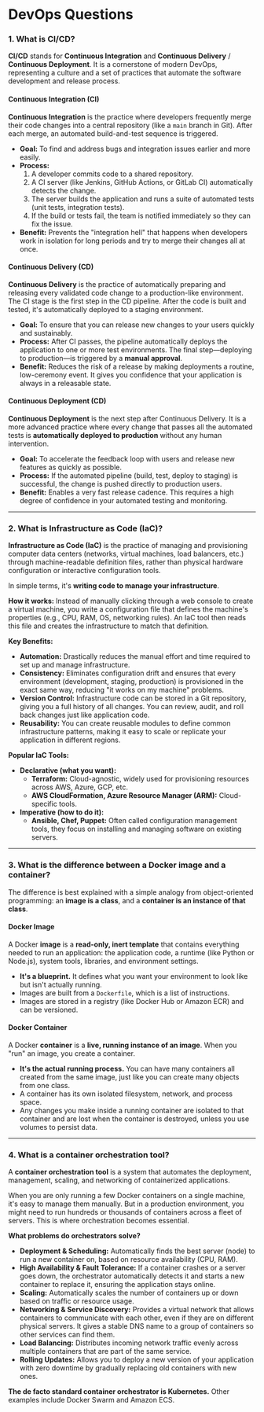 # DevOps Questions

### 1. What is CI/CD?

**CI/CD** stands for **Continuous Integration** and **Continuous Delivery** / **Continuous Deployment**. It is a cornerstone of modern DevOps, representing a culture and a set of practices that automate the software development and release process.

#### Continuous Integration (CI)
**Continuous Integration** is the practice where developers frequently merge their code changes into a central repository (like a `main` branch in Git). After each merge, an automated build-and-test sequence is triggered.

*   **Goal:** To find and address bugs and integration issues earlier and more easily.
*   **Process:**
    1.  A developer commits code to a shared repository.
    2.  A CI server (like Jenkins, GitHub Actions, or GitLab CI) automatically detects the change.
    3.  The server builds the application and runs a suite of automated tests (unit tests, integration tests).
    4.  If the build or tests fail, the team is notified immediately so they can fix the issue.
*   **Benefit:** Prevents the "integration hell" that happens when developers work in isolation for long periods and try to merge their changes all at once.

#### Continuous Delivery (CD)
**Continuous Delivery** is the practice of automatically preparing and releasing every validated code change to a production-like environment. The CI stage is the first step in the CD pipeline. After the code is built and tested, it's automatically deployed to a staging environment.

*   **Goal:** To ensure that you can release new changes to your users quickly and sustainably.
*   **Process:** After CI passes, the pipeline automatically deploys the application to one or more test environments. The final step—deploying to production—is triggered by a **manual approval**.
*   **Benefit:** Reduces the risk of a release by making deployments a routine, low-ceremony event. It gives you confidence that your application is always in a releasable state.

#### Continuous Deployment (CD)
**Continuous Deployment** is the next step after Continuous Delivery. It is a more advanced practice where every change that passes all the automated tests is **automatically deployed to production** without any human intervention.

*   **Goal:** To accelerate the feedback loop with users and release new features as quickly as possible.
*   **Process:** If the automated pipeline (build, test, deploy to staging) is successful, the change is pushed directly to production users.
*   **Benefit:** Enables a very fast release cadence. This requires a high degree of confidence in your automated testing and monitoring.

---
### 2. What is Infrastructure as Code (IaC)?

**Infrastructure as Code (IaC)** is the practice of managing and provisioning computer data centers (networks, virtual machines, load balancers, etc.) through machine-readable definition files, rather than physical hardware configuration or interactive configuration tools.

In simple terms, it's **writing code to manage your infrastructure**.

**How it works:** Instead of manually clicking through a web console to create a virtual machine, you write a configuration file that defines the machine's properties (e.g., CPU, RAM, OS, networking rules). An IaC tool then reads this file and creates the infrastructure to match that definition.

**Key Benefits:**
*   **Automation:** Drastically reduces the manual effort and time required to set up and manage infrastructure.
*   **Consistency:** Eliminates configuration drift and ensures that every environment (development, staging, production) is provisioned in the exact same way, reducing "it works on my machine" problems.
*   **Version Control:** Infrastructure code can be stored in a Git repository, giving you a full history of all changes. You can review, audit, and roll back changes just like application code.
*   **Reusability:** You can create reusable modules to define common infrastructure patterns, making it easy to scale or replicate your application in different regions.

**Popular IaC Tools:**
*   **Declarative (what you want):**
    *   **Terraform:** Cloud-agnostic, widely used for provisioning resources across AWS, Azure, GCP, etc.
    *   **AWS CloudFormation, Azure Resource Manager (ARM):** Cloud-specific tools.
*   **Imperative (how to do it):**
    *   **Ansible, Chef, Puppet:** Often called configuration management tools, they focus on installing and managing software on existing servers.

---
### 3. What is the difference between a Docker image and a container?

The difference is best explained with a simple analogy from object-oriented programming: an **image is a class**, and a **container is an instance of that class**.

#### Docker Image
A Docker **image** is a **read-only, inert template** that contains everything needed to run an application: the application code, a runtime (like Python or Node.js), system tools, libraries, and environment settings.

*   **It's a blueprint.** It defines what you want your environment to look like but isn't actually running.
*   Images are built from a `Dockerfile`, which is a list of instructions.
*   Images are stored in a registry (like Docker Hub or Amazon ECR) and can be versioned.

#### Docker Container
A Docker **container** is a **live, running instance of an image**. When you "run" an image, you create a container.

*   **It's the actual running process.** You can have many containers all created from the same image, just like you can create many objects from one class.
*   A container has its own isolated filesystem, network, and process space.
*   Any changes you make inside a running container are isolated to that container and are lost when the container is destroyed, unless you use volumes to persist data.

---
### 4. What is a container orchestration tool?

A **container orchestration tool** is a system that automates the deployment, management, scaling, and networking of containerized applications.

When you are only running a few Docker containers on a single machine, it's easy to manage them manually. But in a production environment, you might need to run hundreds or thousands of containers across a fleet of servers. This is where orchestration becomes essential.

**What problems do orchestrators solve?**
*   **Deployment & Scheduling:** Automatically finds the best server (node) to run a new container on, based on resource availability (CPU, RAM).
*   **High Availability & Fault Tolerance:** If a container crashes or a server goes down, the orchestrator automatically detects it and starts a new container to replace it, ensuring the application stays online.
*   **Scaling:** Automatically scales the number of containers up or down based on traffic or resource usage.
*   **Networking & Service Discovery:** Provides a virtual network that allows containers to communicate with each other, even if they are on different physical servers. It gives a stable DNS name to a group of containers so other services can find them.
*   **Load Balancing:** Distributes incoming network traffic evenly across multiple containers that are part of the same service.
*   **Rolling Updates:** Allows you to deploy a new version of your application with zero downtime by gradually replacing old containers with new ones.

**The de facto standard container orchestrator is Kubernetes.** Other examples include Docker Swarm and Amazon ECS.
